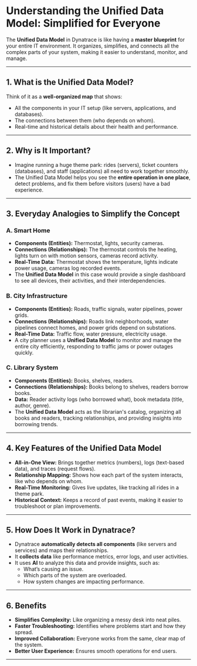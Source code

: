
# Understanding the Unified Data Model: Simplified for Everyone

The **Unified Data Model** in Dynatrace is like having a **master blueprint** for your entire IT environment. It organizes, simplifies, and connects all the complex parts of your system, making it easier to understand, monitor, and manage.

---

## 1. What is the Unified Data Model?

Think of it as a **well-organized map** that shows:
- All the components in your IT setup (like servers, applications, and databases).
- The connections between them (who depends on whom).
- Real-time and historical details about their health and performance.

---

## 2. Why is It Important?

- Imagine running a huge theme park: rides (servers), ticket counters (databases), and staff (applications) all need to work together smoothly.
- The Unified Data Model helps you see the **entire operation in one place**, detect problems, and fix them before visitors (users) have a bad experience.

---

## 3. Everyday Analogies to Simplify the Concept

### A. Smart Home
- **Components (Entities):** Thermostat, lights, security cameras.
- **Connections (Relationships):** The thermostat controls the heating, lights turn on with motion sensors, cameras record activity.
- **Real-Time Data:** Thermostat shows the temperature, lights indicate power usage, cameras log recorded events.
- The **Unified Data Model** in this case would provide a single dashboard to see all devices, their activities, and their interdependencies.

### B. City Infrastructure
- **Components (Entities):** Roads, traffic signals, water pipelines, power grids.
- **Connections (Relationships):** Roads link neighborhoods, water pipelines connect homes, and power grids depend on substations.
- **Real-Time Data:** Traffic flow, water pressure, electricity usage.
- A city planner uses a **Unified Data Model** to monitor and manage the entire city efficiently, responding to traffic jams or power outages quickly.

### C. Library System
- **Components (Entities):** Books, shelves, readers.
- **Connections (Relationships):** Books belong to shelves, readers borrow books.
- **Data:** Reader activity logs (who borrowed what), book metadata (title, author, genre).
- The **Unified Data Model** acts as the librarian's catalog, organizing all books and readers, tracking relationships, and providing insights into borrowing trends.

---

## 4. Key Features of the Unified Data Model

- **All-in-One View:** Brings together metrics (numbers), logs (text-based data), and traces (request flows).
- **Relationship Mapping:** Shows how each part of the system interacts, like who depends on whom.
- **Real-Time Monitoring:** Gives live updates, like tracking all rides in a theme park.
- **Historical Context:** Keeps a record of past events, making it easier to troubleshoot or plan improvements.

---

## 5. How Does It Work in Dynatrace?

- Dynatrace **automatically detects all components** (like servers and services) and maps their relationships.
- It **collects data** like performance metrics, error logs, and user activities.
- It uses **AI** to analyze this data and provide insights, such as:
  - What’s causing an issue.
  - Which parts of the system are overloaded.
  - How system changes are impacting performance.

---

## 6. Benefits

- **Simplifies Complexity:** Like organizing a messy desk into neat piles.
- **Faster Troubleshooting:** Identifies where problems start and how they spread.
- **Improved Collaboration:** Everyone works from the same, clear map of the system.
- **Better User Experience:** Ensures smooth operations for end users.

---
